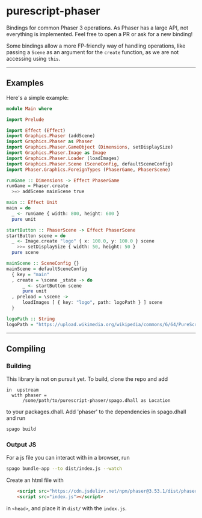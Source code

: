 # purescript-phaser

Bindings for common Phaser 3 operations. As Phaser has a large API, not everything is implemented.
Feel free to open a PR or ask for a new binding!

Some bindings allow a more FP-friendly way of handling operations,
like passing a `Scene` as an argument for the `create` function, as we
are not accessing using `this`.

---

## Examples
Here's a simple example:

```purescript
module Main where

import Prelude

import Effect (Effect)
import Graphics.Phaser (addScene)
import Graphics.Phaser as Phaser
import Graphics.Phaser.GameObject (Dimensions, setDisplaySize)
import Graphics.Phaser.Image as Image
import Graphics.Phaser.Loader (loadImages)
import Graphics.Phaser.Scene (SceneConfig, defaultSceneConfig)
import Phaser.Graphics.ForeignTypes (PhaserGame, PhaserScene)

runGame :: Dimensions -> Effect PhaserGame
runGame = Phaser.create
  >=> addScene mainScene true

main :: Effect Unit
main = do
  _ <- runGame { width: 800, height: 600 }
  pure unit

startButton :: PhaserScene -> Effect PhaserScene
startButton scene = do
  _ <- Image.create "logo" { x: 100.0, y: 100.0 } scene
    >>= setDisplaySize { width: 50, height: 50 }
  pure scene

mainScene :: SceneConfig {}
mainScene = defaultSceneConfig
  { key = "main"
  , create = \scene _state -> do
      _ <- startButton scene
      pure unit
  , preload = \scene ->
      loadImages [ { key: "logo", path: logoPath } ] scene
  }

logoPath :: String
logoPath = "https://upload.wikimedia.org/wikipedia/commons/6/64/PureScript_Logo.png"
```

---

## Compiling
### Building
This library is not on pursuit yet. To build, clone the repo and add
```dhall
in  upstream
  with phaser =
      /some/path/to/purescript-phaser/spago.dhall as Location
```
to your packages.dhall. Add 'phaser' to the dependencies in spago.dhall and run
```bash
spago build
```
### Output JS
For a js file you can interact with in a browser, run
```bash
spago bundle-app --to dist/index.js --watch
```
Create an html file with
```html
    <script src="https://cdn.jsdelivr.net/npm/phaser@3.53.1/dist/phaser.js"></script>
    <script src="index.js"></script>
```
in `<head>`, and place it in `dist/` with the `index.js`.
